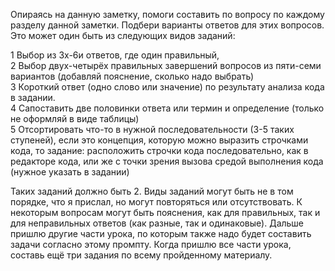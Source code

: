 Опираясь на данную заметку, помоги составить по вопросу по каждому разделу данной заметки. Подбери варианты ответов для этих вопросов. Это может один быть из следующих видов заданий:  

1 Выбор из 3х-6и ответов, где один правильный,  
2 Выбор двух-четырёх правильных завершений вопросов из пяти-семи вариантов (добавляй пояснение, сколько надо выбрать)  
3 Короткий ответ (одно слово или значение) по результату анализа кода в задании.  
4 Сапоставить две половинки ответа или термин и определение (только не оформляй в виде таблицы)  
5 Отсортировать что-то в нужной последовательности (3-5 таких ступеней), если это концепция, которую можно выразить строчками кода, то задание: расположить строчки кода последовательно, как в редакторе кода, или же с точки зрения вызова средой выполнения кода (нужное указать в задании)

Таких заданий должно быть 2. Виды заданий могут быть не в том порядке, что я прислал, но могут повторяться или отсутствовать. К некоторым вопросам могут быть пояснения, как для правильных, так и для неправильных ответов (как разные, так и одинаковые). 
Дальше пришлю другие части урока, по которым также надо будет составить задачи согласно этому промпту. 
Когда пришлю все части урока, составь ещё три задания по всему пройденному материалу.